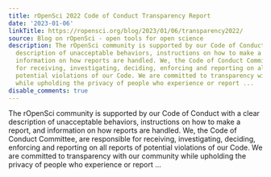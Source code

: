 ```yaml
---
title: rOpenSci 2022 Code of Conduct Transparency Report
date: '2023-01-06'
linkTitle: https://ropensci.org/blog/2023/01/06/transparency2022/
source: Blog on rOpenSci - open tools for open science
description: The rOpenSci community is supported by our Code of Conduct with a clear
  description of unacceptable behaviors, instructions on how to make a report, and
  information on how reports are handled. We, the Code of Conduct Committee, are responsible
  for receiving, investigating, deciding, enforcing and reporting on all reports of
  potential violations of our Code. We are committed to transparency with our community
  while upholding the privacy of people who experience or report ...
disable_comments: true
---
```

The rOpenSci community is supported by our Code of Conduct with a clear description of unacceptable behaviors, instructions on how to make a report, and information on how reports are handled. We, the Code of Conduct Committee, are responsible for receiving, investigating, deciding, enforcing and reporting on all reports of potential violations of our Code. We are committed to transparency with our community while upholding the privacy of people who experience or report ...